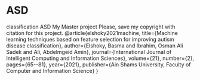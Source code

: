 # ASD
classification ASD
My Master project
Please, save my copyright with citation for this project.
@article{elshoky2021machine,
  title={Machine learning techniques based on feature selection for improving autism disease classification},
  author={Elshoky, Basma and Ibrahim, Osman Ali Sadek and Ali, Abdelmgeid Amin},
  journal={International Journal of Intelligent Computing and Information Sciences},
  volume={21},
  number={2},
  pages={65--81},
  year={2021},
  publisher={Ain Shams University, Faculty of Computer and Information Science}
}
